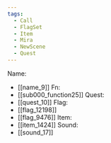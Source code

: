 ```yaml
---
tags:
  - Call
  - FlagSet
  - Item
  - Mira
  - NewScene
  - Quest
---
```

Name:
- [[name_9]]
Fn:
- [[sub000_function25]]
Quest:
- [[quest_10]]
Flag:
- [[flag_12198]]
- [[flag_9476]]
Item:
- [[item_1424]]
Sound:
- [[sound_17]]
